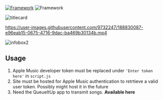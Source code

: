 [![Framework](https://img.shields.io/badge/web--bluetooth-beta-blue)](googlechrome/samples/tree/gh-pages/web-bluetooth)
![Framework](https://img.shields.io/badge/musickit-beta-ff69b4)


![titlecard](https://user-images.githubusercontent.com/9732247/188838516-5d32276f-6ac3-4462-97ad-d6737e486fe8.PNG)

https://user-images.githubusercontent.com/9732247/188830087-e96eab15-0675-4716-9dac-ba469b30134b.mp4

![infobox2](https://user-images.githubusercontent.com/9732247/188837362-bb5f38db-8231-4594-8b2b-1366a0be6208.PNG)

## Usage

1. Apple Music developer token must be replaced under `'Enter token here'` in `script.js`
2. Site must be hosted for Apple Music authentication to retrtieve a valid user token. Possibly might host it in the future
3. Need the QueueItUp app to transmit songs. **Available here**
